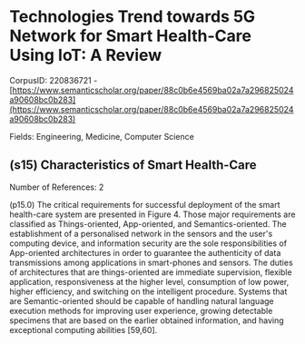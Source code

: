 # Technologies Trend towards 5G Network for Smart Health-Care Using IoT: A Review

CorpusID: 220836721 - [https://www.semanticscholar.org/paper/88c0b6e4569ba02a7a296825024a90608bc0b283](https://www.semanticscholar.org/paper/88c0b6e4569ba02a7a296825024a90608bc0b283)

Fields: Engineering, Medicine, Computer Science

## (s15) Characteristics of Smart Health-Care
Number of References: 2

(p15.0) The critical requirements for successful deployment of the smart health-care system are presented in Figure 4. Those major requirements are classified as Things-oriented, App-oriented, and Semantics-oriented. The establishment of a personalised network in the sensors and the user's computing device, and information security are the sole responsibilities of App-oriented architectures in order to guarantee the authenticity of data transmissions among applications in smart-phones and sensors. The duties of architectures that are things-oriented are immediate supervision, flexible application, responsiveness at the higher level, consumption of low power, higher efficiency, and switching on the intelligent procedure. Systems that are Semantic-oriented should be capable of handling natural language execution methods for improving user experience, growing detectable specimens that are based on the earlier obtained information, and having exceptional computing abilities [59,60]. 
